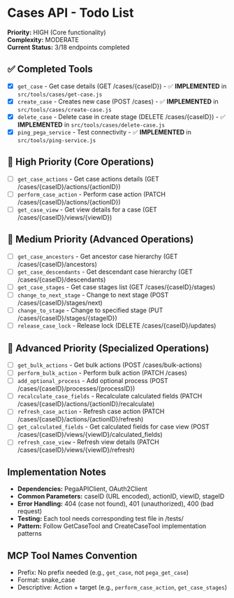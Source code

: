 # Cases API - Todo List

**Priority:** HIGH (Core functionality)  
**Complexity:** MODERATE  
**Current Status:** 3/18 endpoints completed

## ✅ Completed Tools
- [x] `get_case` - Get case details (GET /cases/{caseID}) - ✅ **IMPLEMENTED** in `src/tools/cases/get-case.js`
- [x] `create_case` - Creates new case (POST /cases) - ✅ **IMPLEMENTED** in `src/tools/cases/create-case.js`
- [x] `delete_case` - Delete case in create stage (DELETE /cases/{caseID}) - ✅ **IMPLEMENTED** in `src/tools/cases/delete-case.js`
- [x] `ping_pega_service` - Test connectivity - ✅ **IMPLEMENTED** in `src/tools/ping-service.js`

## 🔄 High Priority (Core Operations)
- [ ] `get_case_actions` - Get case actions details (GET /cases/{caseID}/actions/{actionID})  
- [ ] `perform_case_action` - Perform case action (PATCH /cases/{caseID}/actions/{actionID})
- [ ] `get_case_view` - Get view details for a case (GET /cases/{caseID}/views/{viewID})

## 🔄 Medium Priority (Advanced Operations)
- [ ] `get_case_ancestors` - Get ancestor case hierarchy (GET /cases/{caseID}/ancestors)
- [ ] `get_case_descendants` - Get descendant case hierarchy (GET /cases/{caseID}/descendants)
- [ ] `get_case_stages` - Get case stages list (GET /cases/{caseID}/stages)
- [ ] `change_to_next_stage` - Change to next stage (POST /cases/{caseID}/stages/next)
- [ ] `change_to_stage` - Change to specified stage (PUT /cases/{caseID}/stages/{stageID})
- [ ] `release_case_lock` - Release lock (DELETE /cases/{caseID}/updates)

## 🔄 Advanced Priority (Specialized Operations)
- [ ] `get_bulk_actions` - Get bulk actions (POST /cases/bulk-actions)
- [ ] `perform_bulk_action` - Perform bulk action (PATCH /cases)
- [ ] `add_optional_process` - Add optional process (POST /cases/{caseID}/processes/{processID})
- [ ] `recalculate_case_fields` - Recalculate calculated fields (PATCH /cases/{caseID}/actions/{actionID}/recalculate)
- [ ] `refresh_case_action` - Refresh case action (PATCH /cases/{caseID}/actions/{actionID}/refresh)
- [ ] `get_calculated_fields` - Get calculated fields for case view (POST /cases/{caseID}/views/{viewID}/calculated_fields)
- [ ] `refresh_case_view` - Refresh view details (PATCH /cases/{caseID}/views/{viewID}/refresh)

## Implementation Notes
- **Dependencies:** PegaAPIClient, OAuth2Client
- **Common Parameters:** caseID (URL encoded), actionID, viewID, stageID
- **Error Handling:** 404 (case not found), 401 (unauthorized), 400 (bad request)
- **Testing:** Each tool needs corresponding test file in /tests/
- **Pattern:** Follow GetCaseTool and CreateCaseTool implementation patterns

## MCP Tool Names Convention
- Prefix: No prefix needed (e.g., `get_case`, not `pega_get_case`)
- Format: snake_case
- Descriptive: Action + target (e.g., `perform_case_action`, `get_case_stages`)
